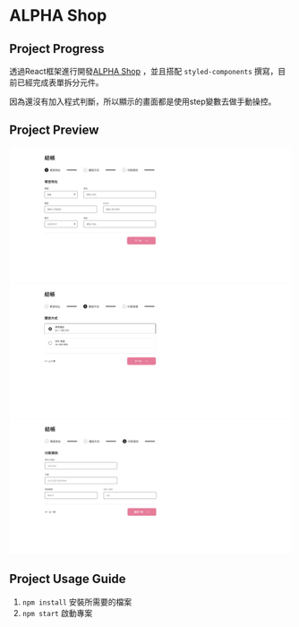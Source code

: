 # ALPHA Shop

## Project Progress
透過React框架進行開發[ALPHA Shop](https://www.figma.com/file/8D1kUmCDV02GGGroemX8SF/ACCapstone%3A-Frontend-UI) ，並且搭配 `styled-components` 撰寫，目前已經完成表單拆分元件。

因為還沒有加入程式判斷，所以顯示的畫面都是使用step變數去做手動操控。

## Project Preview
![image](public/images/preview_1.png)
![image](public/images/preview_2.png)
![image](public/images/preview_3.png)

## Project Usage Guide
  1. `npm install` 安裝所需要的檔案
  2. `npm start` 啟動專案
